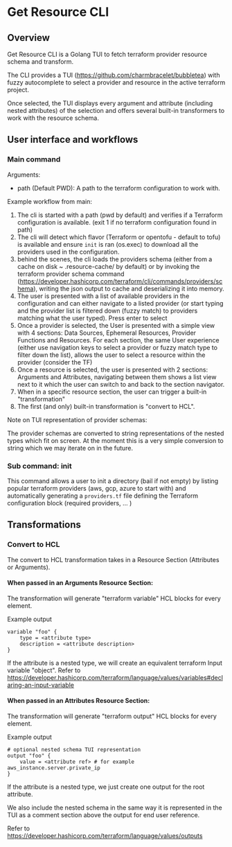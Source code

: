 # Get Resource CLI

## Overview

Get Resource CLI is a Golang TUI to fetch terraform provider resource schema and transform.

The CLI provides a TUI (https://github.com/charmbracelet/bubbletea) with fuzzy autocomplete to select a provider and resource in the active terraform project.

Once selected, the TUI displays every argument and attribute (including nested attributes) of the selection and offers several built-in transformers to work with the resource schema.

## User interface and workflows

### Main command

Arguments:
- path (Default PWD): A path to the terraform configuration to work with.

Example workflow from main:

1. The cli is started with a path (pwd by default) and verifies if a Terraform configuration is available. (exit 1 if no terraform configuration found in path)
2. The cli will detect which flavor (Terraform or opentofu - default to tofu) is available and ensure `init` is ran (os.exec) to download all the providers used in the configuration.
4. behind the scenes, the cli loads the providers schema (either from a cache on disk ~ .resource-cache/ by default) or by invoking the terraform provider schema command (https://developer.hashicorp.com/terraform/cli/commands/providers/schema), writing the json output to cache and deserializing it into memory.
3. The user is presented with a list of available providers in the configuration and can either navigate to a listed provider (or start typing and the provider list is filtered down (fuzzy match) to providers matching what the user typed). Press enter to select
4. Once a provider is selected, the User is presented with a simple view with 4 sections: Data Sources, Ephemeral Resources, Provider Functions and Resources. For each section, the same User experience (either use navigation keys to select a provider or fuzzy match type to filter down the list), allows the user to select a resource within the provider (consider the TF)
5. Once a resource is selected, the user is presented with 2 sections: Arguments and Attributes, navigating between them shows a list view next to it which the user can switch to and back to the section navigator.
6. When in a specific resource section, the user can trigger a built-in "transformation"
7. The first (and only) built-in transformation is "convert to HCL".

Note on TUI representation of provider schemas:

The provider schemas are converted to string representations of the nested types which fit on screen. At the moment this is a very simple conversion to string which we may iterate on in the future.

### Sub command: init

This command allows a user to init a directory (bail if not empty) by listing popular terraform providers (aws, gcp, azure to start with) and automatically generating a `providers.tf` file defining the Terraform configuration block (required providers, ... )

## Transformations

### Convert to HCL

The convert to HCL transformation takes in a Resource Section (Attributes or Arguments).

####  When passed in an Arguments Resource Section:

The transformation will generate "terraform variable" HCL blocks for every element.

Example output
```hcl
variable "foo" {
    type = <attribute type>
    description = <attribute description>
}
```

If the attribute is a nested type, we will create an equivalent terraform Input variable "object". Refer to https://developer.hashicorp.com/terraform/language/values/variables#declaring-an-input-variable

#### When passed in an Attributes Resource Section:


The transformation will generate "terraform output" HCL blocks for every element.

Example output
```hcl
# optional nested schema TUI representation
output "foo" {
    value = <attribute ref> # for example aws_instance.server.private_ip
}
```

If the attribute is a nested type, we just create one output for the root attribute.

We also include the nested schema in the same way it is represented in the TUI as a comment section above the output for end user reference.

Refer to https://developer.hashicorp.com/terraform/language/values/outputs
